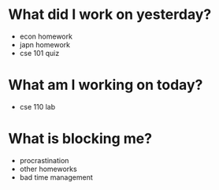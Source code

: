 # What did I work on yesterday?
- econ homework
- japn homework
- cse 101 quiz
  
# What am I working on today?
- cse 110 lab

# What is blocking me?
- procrastination
- other homeworks
- bad time management